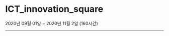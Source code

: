 # ICT_innovation_square

2020년 09월 01일 ~  2020년 11월 2일 (160시간)

------------------------------------------------------------------------

